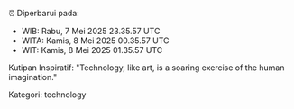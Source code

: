 ⏰ Diperbarui pada:
- WIB: Rabu, 7 Mei 2025 23.35.57 UTC
- WITA: Kamis, 8 Mei 2025 00.35.57 UTC
- WIT: Kamis, 8 Mei 2025 01.35.57 UTC

Kutipan Inspiratif:
"Technology, like art, is a soaring exercise of the human imagination."


Kategori: technology

